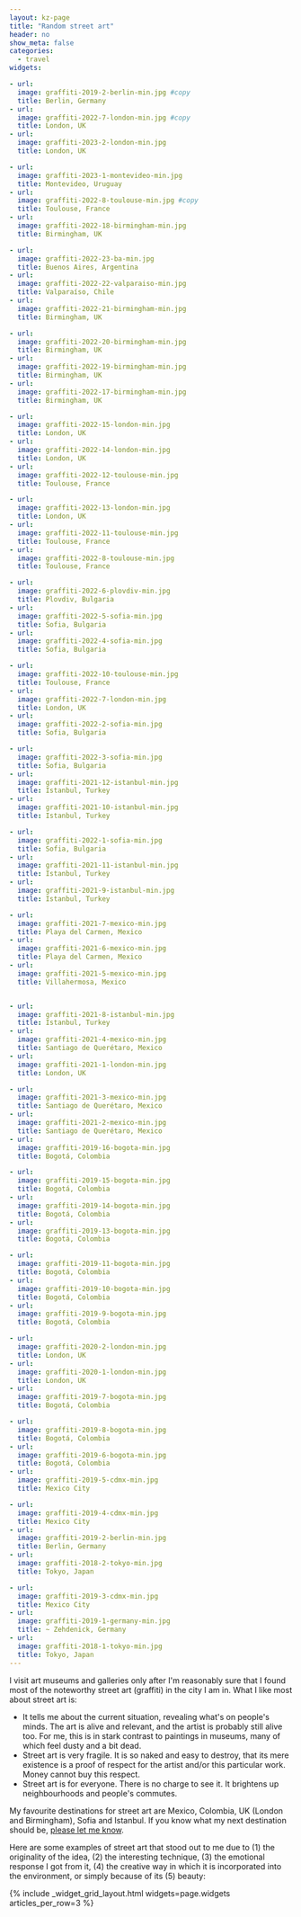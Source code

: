 ```yaml
---
layout: kz-page
title: "Random street art"
header: no
show_meta: false
categories:
  - travel
widgets:

- url:
  image: graffiti-2019-2-berlin-min.jpg #copy
  title: Berlin, Germany
- url:
  image: graffiti-2022-7-london-min.jpg #copy
  title: London, UK
- url:
  image: graffiti-2023-2-london-min.jpg
  title: London, UK

- url:
  image: graffiti-2023-1-montevideo-min.jpg
  title: Montevideo, Uruguay
- url:
  image: graffiti-2022-8-toulouse-min.jpg #copy
  title: Toulouse, France
- url:
  image: graffiti-2022-18-birmingham-min.jpg
  title: Birmingham, UK

- url:
  image: graffiti-2022-23-ba-min.jpg
  title: Buenos Aires, Argentina
- url:
  image: graffiti-2022-22-valparaiso-min.jpg
  title: Valparaíso, Chile
- url:
  image: graffiti-2022-21-birmingham-min.jpg
  title: Birmingham, UK

- url:
  image: graffiti-2022-20-birmingham-min.jpg
  title: Birmingham, UK
- url:
  image: graffiti-2022-19-birmingham-min.jpg
  title: Birmingham, UK
- url:
  image: graffiti-2022-17-birmingham-min.jpg
  title: Birmingham, UK

- url:
  image: graffiti-2022-15-london-min.jpg
  title: London, UK
- url:
  image: graffiti-2022-14-london-min.jpg
  title: London, UK
- url:
  image: graffiti-2022-12-toulouse-min.jpg
  title: Toulouse, France

- url:
  image: graffiti-2022-13-london-min.jpg
  title: London, UK
- url:
  image: graffiti-2022-11-toulouse-min.jpg
  title: Toulouse, France
- url:
  image: graffiti-2022-8-toulouse-min.jpg
  title: Toulouse, France

- url:
  image: graffiti-2022-6-plovdiv-min.jpg
  title: Plovdiv, Bulgaria
- url:
  image: graffiti-2022-5-sofia-min.jpg
  title: Sofia, Bulgaria
- url:
  image: graffiti-2022-4-sofia-min.jpg
  title: Sofia, Bulgaria

- url:
  image: graffiti-2022-10-toulouse-min.jpg
  title: Toulouse, France
- url:
  image: graffiti-2022-7-london-min.jpg
  title: London, UK
- url:
  image: graffiti-2022-2-sofia-min.jpg
  title: Sofia, Bulgaria

- url:
  image: graffiti-2022-3-sofia-min.jpg
  title: Sofia, Bulgaria
- url:
  image: graffiti-2021-12-istanbul-min.jpg
  title: Istanbul, Turkey
- url:
  image: graffiti-2021-10-istanbul-min.jpg
  title: Istanbul, Turkey

- url:
  image: graffiti-2022-1-sofia-min.jpg
  title: Sofia, Bulgaria
- url:
  image: graffiti-2021-11-istanbul-min.jpg
  title: Istanbul, Turkey
- url:
  image: graffiti-2021-9-istanbul-min.jpg
  title: Istanbul, Turkey

- url:
  image: graffiti-2021-7-mexico-min.jpg
  title: Playa del Carmen, Mexico
- url:
  image: graffiti-2021-6-mexico-min.jpg
  title: Playa del Carmen, Mexico
- url:
  image: graffiti-2021-5-mexico-min.jpg
  title: Villahermosa, Mexico


- url:
  image: graffiti-2021-8-istanbul-min.jpg
  title: Istanbul, Turkey
- url:
  image: graffiti-2021-4-mexico-min.jpg
  title: Santiago de Querétaro, Mexico
- url:
  image: graffiti-2021-1-london-min.jpg
  title: London, UK

- url:
  image: graffiti-2021-3-mexico-min.jpg
  title: Santiago de Querétaro, Mexico
- url:
  image: graffiti-2021-2-mexico-min.jpg
  title: Santiago de Querétaro, Mexico
- url:
  image: graffiti-2019-16-bogota-min.jpg
  title: Bogotá, Colombia

- url:
  image: graffiti-2019-15-bogota-min.jpg
  title: Bogotá, Colombia
- url:
  image: graffiti-2019-14-bogota-min.jpg
  title: Bogotá, Colombia
- url:
  image: graffiti-2019-13-bogota-min.jpg
  title: Bogotá, Colombia

- url:
  image: graffiti-2019-11-bogota-min.jpg
  title: Bogotá, Colombia
- url:
  image: graffiti-2019-10-bogota-min.jpg
  title: Bogotá, Colombia
- url:
  image: graffiti-2019-9-bogota-min.jpg
  title: Bogotá, Colombia

- url:
  image: graffiti-2020-2-london-min.jpg
  title: London, UK
- url:
  image: graffiti-2020-1-london-min.jpg
  title: London, UK
- url:
  image: graffiti-2019-7-bogota-min.jpg
  title: Bogotá, Colombia

- url:
  image: graffiti-2019-8-bogota-min.jpg
  title: Bogotá, Colombia
- url:
  image: graffiti-2019-6-bogota-min.jpg
  title: Bogotá, Colombia
- url:
  image: graffiti-2019-5-cdmx-min.jpg
  title: Mexico City

- url:
  image: graffiti-2019-4-cdmx-min.jpg
  title: Mexico City
- url:
  image: graffiti-2019-2-berlin-min.jpg
  title: Berlin, Germany
- url:
  image: graffiti-2018-2-tokyo-min.jpg
  title: Tokyo, Japan

- url:
  image: graffiti-2019-3-cdmx-min.jpg
  title: Mexico City
- url:
  image: graffiti-2019-1-germany-min.jpg
  title: ~ Zehdenick, Germany
- url:
  image: graffiti-2018-1-tokyo-min.jpg
  title: Tokyo, Japan
---
```


I visit art museums and galleries only after I'm reasonably sure that I found most of the noteworthy street art (graffiti) in the city I am in. 
What I like most about street art is:
* It tells me about the current situation, revealing what's on people's minds. The art is alive and relevant, and the artist is probably still alive too. For me, this is in stark contrast to paintings in museums, many of which feel dusty and a bit dead.
* Street art is very fragile. It is so naked and easy to destroy, that its mere existence is a proof of respect for the artist and/or this particular work. Money cannot buy this respect.
* Street art is for everyone. There is no charge to see it. It brightens up neighbourhoods and people's commutes. 

My favourite destinations for street art are Mexico, Colombia, UK (London and Birmingham), Sofia and Istanbul. If you know what my next destination should be, [please let me know](mailto:hello@karina.io).

Here are some examples of street art that stood out to me due to (1) the originality of the idea, (2) the interesting technique, (3) the emotional response I got from it, (4) the creative way in which it is incorporated into the environment, or simply because of its (5) beauty:

{% include _widget_grid_layout.html widgets=page.widgets articles_per_row=3 %}
